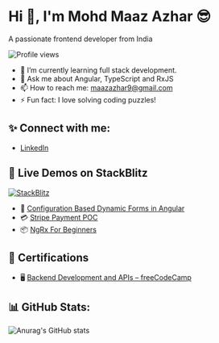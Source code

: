 # Hi 👋, I'm Mohd Maaz Azhar 😎
A passionate frontend developer from India

![Profile views](https://komarev.com/ghpvc/?username=maaz-azhar-9&color=blue)

- 🌱 I’m currently learning full stack development.
- 💬 Ask me about Angular, TypeScript and RxJS
- 📫 How to reach me: maazazhar9@gmail.com
- ⚡ Fun fact: I love solving coding puzzles!


## ✨ Connect with me:
- [LinkedIn](https://linkedin.com/in/mohd-maaz-azhar-57847716b)


## 🚀 Live Demos on StackBlitz

[![StackBlitz](https://img.shields.io/badge/StackBlitz-Live%20Demos-blue?logo=stackblitz)](https://stackblitz.com/maaz-azhar-9)

- 🧩 [Configuration Based Dynamic Forms in Angular](https://stackblitz.com/edit/stackblitz-starters-oqnwh9?file=src%2Fmain.ts)
- 💳 [Stripe Payment POC](https://stackblitz.com/edit/stackblitz-starters-pimiyusb?file=src%2Fmain.ts)
- 📦 [NgRx For Beginners](https://stackblitz.com/edit/stackblitz-starters-hfb7qffh?file=src%2Fmain.ts)


## 📜 Certifications

- 🖥️ [Backend Development and APIs – freeCodeCamp](https://www.freecodecamp.org/certification/fcc7fe1cb2d-99e1-497a-b962-c5737c5ce63a/back-end-development-and-apis)



## 📊 GitHub Stats:
![Anurag's GitHub stats](https://github-readme-stats.vercel.app/api?username=maaz-azhar-9&show_icons=true&theme=radical)




